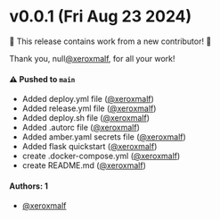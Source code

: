 # v0.0.1 (Fri Aug 23 2024)

:tada: This release contains work from a new contributor! :tada:

Thank you, null[@xeroxmalf](https://github.com/xeroxmalf), for all your work!

#### ⚠️ Pushed to `main`

- Added deploy.yml file ([@xeroxmalf](https://github.com/xeroxmalf))
- Added release.yml file ([@xeroxmalf](https://github.com/xeroxmalf))
- Added deploy.sh file ([@xeroxmalf](https://github.com/xeroxmalf))
- Added .autorc file ([@xeroxmalf](https://github.com/xeroxmalf))
- Added amber.yaml secrets file ([@xeroxmalf](https://github.com/xeroxmalf))
- Added flask quickstart ([@xeroxmalf](https://github.com/xeroxmalf))
- create .docker-compose.yml ([@xeroxmalf](https://github.com/xeroxmalf))
- create README.md ([@xeroxmalf](https://github.com/xeroxmalf))

#### Authors: 1

- [@xeroxmalf](https://github.com/xeroxmalf)
